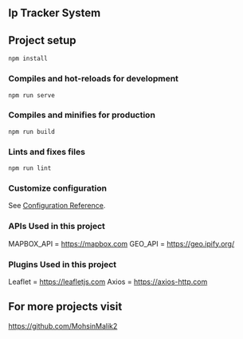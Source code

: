 ## Ip Tracker System

## Project setup
```
npm install
```

### Compiles and hot-reloads for development
```
npm run serve
```

### Compiles and minifies for production
```
npm run build
```

### Lints and fixes files
```
npm run lint
```

### Customize configuration
See [Configuration Reference](https://cli.vuejs.org/config/).


### APIs Used in this project

MAPBOX_API = https://mapbox.com
GEO_API =  https://geo.ipify.org/

### Plugins Used in this project

Leaflet = https://leafletjs.com
Axios =   https://axios-http.com


## For more projects visit 

https://github.com/MohsinMalik2
